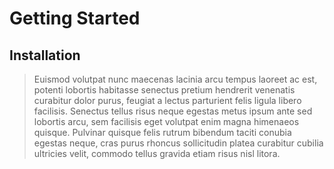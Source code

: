 # Getting Started

## Installation

> Euismod volutpat nunc maecenas lacinia arcu tempus laoreet ac est, potenti lobortis habitasse senectus pretium hendrerit venenatis curabitur dolor purus, feugiat a lectus parturient felis ligula libero facilisis. Senectus tellus risus neque egestas metus ipsum ante sed lobortis arcu, sem facilisis eget volutpat enim magna himenaeos quisque. Pulvinar quisque felis rutrum bibendum taciti conubia egestas neque, cras purus rhoncus sollicitudin platea curabitur cubilia ultricies velit, commodo tellus gravida etiam risus nisl litora.

